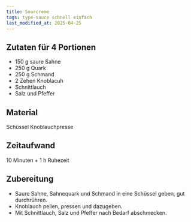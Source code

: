 ```yaml
---
title: Sourcreme
tags: type-sauce schnell einfach
last_modified_at: 2025-04-25
---
```

## Zutaten für 4 Portionen
* 150 g saure Sahne
* 250 g Quark
* 250 g Schmand
* 2 Zehen Knoblacuh
* Schnittlauch
* Salz und Pfeffer  

## Material
Schüssel
Knoblauchpresse

## Zeitaufwand
10 Minuten + 1 h Ruhezeit

## Zubereitung
* Saure Sahne, Sahnequark und Schmand in eine Schüssel geben, gut
  durchrühren.
* Knoblauch pellen, pressen und dazugeben.
* Mit Schnittlauch, Salz und Pfeffer nach Bedarf abschmecken.